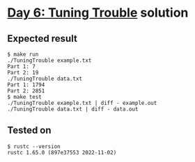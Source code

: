 # [Day 6: Tuning Trouble](https://adventofcode.com/2022/day/6) solution

## Expected result
```
$ make run
./TuningTrouble example.txt
Part 1: 7
Part 2: 19
./TuningTrouble data.txt
Part 1: 1794
Part 2: 2851
$ make test
./TuningTrouble example.txt | diff - example.out
./TuningTrouble data.txt | diff - data.out
```

## Tested on
```
$ rustc --version
rustc 1.65.0 (897e37553 2022-11-02)
```
